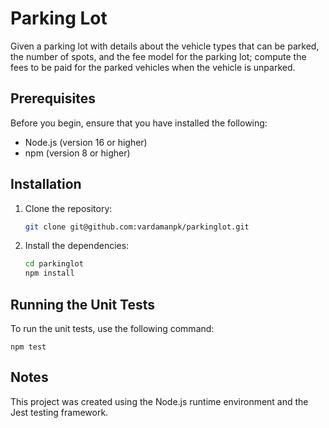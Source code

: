 # Parking Lot

Given a parking lot with details about the vehicle types that can be parked, the number of spots, and the fee model for the parking lot; compute the fees to be paid for the parked vehicles when the vehicle is unparked.

## Prerequisites

Before you begin, ensure that you have installed the following:

- Node.js (version 16 or higher)
- npm (version 8 or higher)

## Installation

1. Clone the repository:
    
    ```bash
    git clone git@github.com:vardamanpk/parkinglot.git
    ```

2. Install the dependencies:
    
    ```bash
    cd parkinglot
    npm install
    ```

## Running the Unit Tests

To run the unit tests, use the following command:
    
    npm test


## Notes

This project was created using the Node.js runtime environment and the Jest testing framework.






